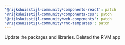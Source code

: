 ```yaml
---
'@rijkshuisstijl-community/components-react': patch
'@rijkshuisstijl-community/components-css': patch
'@rijkshuisstijl-community/web-components': patch
'@rijkshuisstijl-community/rhc-templates': patch
---
```


Update the packages and libraries. Deleted the RIVM app

